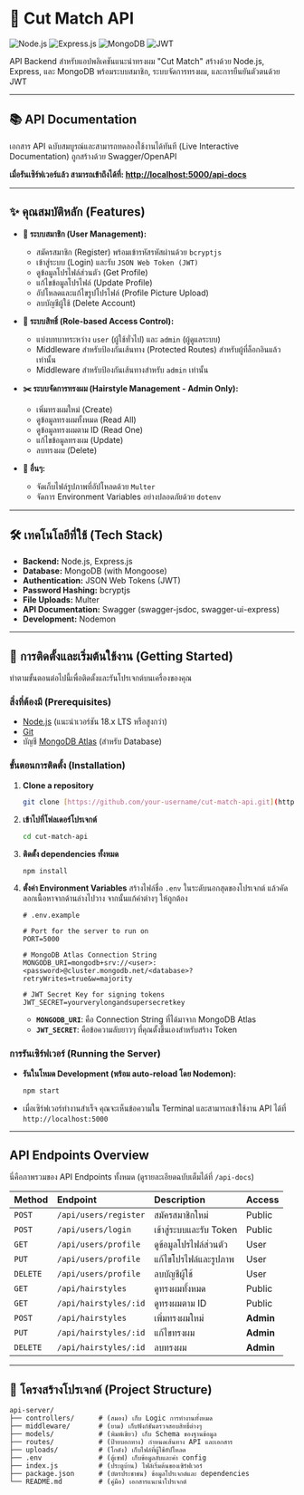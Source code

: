 # 💈 Cut Match API

![Node.js](https://img.shields.io/badge/Node.js-18.x-339933?style=for-the-badge&logo=node.js)
![Express.js](https://img.shields.io/badge/Express.js-4.x-000000?style=for-the-badge&logo=express)
![MongoDB](https://img.shields.io/badge/MongoDB-Atlas-47A248?style=for-the-badge&logo=mongodb)
![JWT](https://img.shields.io/badge/JWT-Authentication-d63aff?style=for-the-badge&logo=jsonwebtokens)

API Backend สำหรับแอปพลิเคชันแนะนำทรงผม "Cut Match" สร้างด้วย Node.js, Express, และ MongoDB พร้อมระบบสมาชิก, ระบบจัดการทรงผม, และการยืนยันตัวตนด้วย JWT

---

## 📚 API Documentation

เอกสาร API ฉบับสมบูรณ์และสามารถทดลองใช้งานได้ทันที (Live Interactive Documentation) ถูกสร้างด้วย Swagger/OpenAPI

**เมื่อรันเซิร์ฟเวอร์แล้ว สามารถเข้าถึงได้ที่: [http://localhost:5000/api-docs](http://localhost:5000/api-docs)**

---

## ✨ คุณสมบัติหลัก (Features)

-   **👤 ระบบสมาชิก (User Management):**
    -   สมัครสมาชิก (Register) พร้อมเข้ารหัสรหัสผ่านด้วย `bcryptjs`
    -   เข้าสู่ระบบ (Login) และรับ `JSON Web Token (JWT)`
    -   ดูข้อมูลโปรไฟล์ส่วนตัว (Get Profile)
    -   แก้ไขข้อมูลโปรไฟล์ (Update Profile)
    -   อัปโหลดและแก้ไขรูปโปรไฟล์ (Profile Picture Upload)
    -   ลบบัญชีผู้ใช้ (Delete Account)

-   **🔐 ระบบสิทธิ์ (Role-based Access Control):**
    -   แบ่งบทบาทระหว่าง `user` (ผู้ใช้ทั่วไป) และ `admin` (ผู้ดูแลระบบ)
    -   Middleware สำหรับป้องกันเส้นทาง (Protected Routes) สำหรับผู้ที่ล็อกอินแล้วเท่านั้น
    -   Middleware สำหรับป้องกันเส้นทางสำหรับ `admin` เท่านั้น

-   **✂️ ระบบจัดการทรงผม (Hairstyle Management - Admin Only):**
    -   เพิ่มทรงผมใหม่ (Create)
    -   ดูข้อมูลทรงผมทั้งหมด (Read All)
    -   ดูข้อมูลทรงผมตาม ID (Read One)
    -   แก้ไขข้อมูลทรงผม (Update)
    -   ลบทรงผม (Delete)

-   **🚀 อื่นๆ:**
    -   จัดเก็บไฟล์รูปภาพที่อัปโหลดด้วย `Multer`
    -   จัดการ Environment Variables อย่างปลอดภัยด้วย `dotenv`

---

## 🛠️ เทคโนโลยีที่ใช้ (Tech Stack)

-   **Backend:** Node.js, Express.js
-   **Database:** MongoDB (with Mongoose)
-   **Authentication:** JSON Web Tokens (JWT)
-   **Password Hashing:** bcryptjs
-   **File Uploads:** Multer
-   **API Documentation:** Swagger (swagger-jsdoc, swagger-ui-express)
-   **Development:** Nodemon

---

## 🚀 การติดตั้งและเริ่มต้นใช้งาน (Getting Started)

ทำตามขั้นตอนต่อไปนี้เพื่อติดตั้งและรันโปรเจกต์บนเครื่องของคุณ

### สิ่งที่ต้องมี (Prerequisites)

-   [Node.js](https://nodejs.org/) (แนะนำเวอร์ชัน 18.x LTS หรือสูงกว่า)
-   [Git](https://git-scm.com/)
-   บัญชี [MongoDB Atlas](https://www.mongodb.com/cloud/atlas) (สำหรับ Database)

### ขั้นตอนการติดตั้ง (Installation)

1.  **Clone a repository**
    ```bash
    git clone [https://github.com/your-username/cut-match-api.git](https://github.com/your-username/cut-match-api.git)
    ```

2.  **เข้าไปที่โฟลเดอร์โปรเจกต์**
    ```bash
    cd cut-match-api
    ```

3.  **ติดตั้ง dependencies ทั้งหมด**
    ```bash
    npm install
    ```

4.  **ตั้งค่า Environment Variables**
    สร้างไฟล์ชื่อ `.env` ในระดับนอกสุดของโปรเจกต์ แล้วคัดลอกเนื้อหาจากด้านล่างไปวาง จากนั้นแก้ค่าต่างๆ ให้ถูกต้อง

    ```env
    # .env.example

    # Port for the server to run on
    PORT=5000

    # MongoDB Atlas Connection String
    MONGODB_URI=mongodb+srv://<user>:<password>@cluster.mongodb.net/<database>?retryWrites=true&w=majority

    # JWT Secret Key for signing tokens
    JWT_SECRET=yourverylongandsupersecretkey
    ```
    -   **`MONGODB_URI`**: คือ Connection String ที่ได้มาจาก MongoDB Atlas
    -   **`JWT_SECRET`**: คือข้อความลับยาวๆ ที่คุณตั้งขึ้นเองสำหรับสร้าง Token

### การรันเซิร์ฟเวอร์ (Running the Server)

-   **รันในโหมด Development (พร้อม auto-reload โดย Nodemon):**
    ```bash
    npm start
    ```
-   เมื่อเซิร์ฟเวอร์ทำงานสำเร็จ คุณจะเห็นข้อความใน Terminal และสามารถเข้าใช้งาน API ได้ที่ `http://localhost:5000`

---

##  API Endpoints Overview

นี่คือภาพรวมของ API Endpoints ทั้งหมด (ดูรายละเอียดฉบับเต็มได้ที่ `/api-docs`)

| Method | Endpoint                    | Description                     | Access      |
| :----- | :-------------------------- | :------------------------------ | :---------- |
| `POST` | `/api/users/register`       | สมัครสมาชิกใหม่                 | Public      |
| `POST` | `/api/users/login`          | เข้าสู่ระบบและรับ Token         | Public      |
| `GET`  | `/api/users/profile`        | ดูข้อมูลโปรไฟล์ส่วนตัว          | User        |
| `PUT`  | `/api/users/profile`        | แก้ไขโปรไฟล์และรูปภาพ           | User        |
| `DELETE`| `/api/users/profile`        | ลบบัญชีผู้ใช้                   | User        |
| `GET`  | `/api/hairstyles`           | ดูทรงผมทั้งหมด                   | Public      |
| `GET`  | `/api/hairstyles/:id`       | ดูทรงผมตาม ID                   | Public      |
| `POST` | `/api/hairstyles`           | เพิ่มทรงผมใหม่                  | **Admin** |
| `PUT`  | `/api/hairstyles/:id`       | แก้ไขทรงผม                      | **Admin** |
| `DELETE`| `/api/hairstyles/:id`       | ลบทรงผม                         | **Admin** |

---

## 📁 โครงสร้างโปรเจกต์ (Project Structure)

```
api-server/
├── controllers/      # (สมอง) เก็บ Logic การทำงานทั้งหมด
├── middleware/       # (ยาม) เก็บฟังก์ชันตรวจสอบสิทธิ์ต่างๆ
├── models/           # (พิมพ์เขียว) เก็บ Schema ของฐานข้อมูล
├── routes/           # (ป้ายบอกทาง) กำหนดเส้นทาง API และเอกสาร
├── uploads/          # (โกดัง) เก็บไฟล์ที่ผู้ใช้อัปโหลด
├── .env              # (ตู้เซฟ) เก็บข้อมูลลับและค่า config
├── index.js          # (ประตูบ้าน) ไฟล์เริ่มต้นของเซิร์ฟเวอร์
├── package.json      # (บัตรประชาชน) ข้อมูลโปรเจกต์และ dependencies
└── README.md         # (คู่มือ) เอกสารแนะนำโปรเจกต์
```